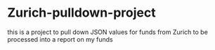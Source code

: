 # Zurich-pulldown-project
this is a project to pull down JSON values for funds from Zurich to be processed into a report on my funds
